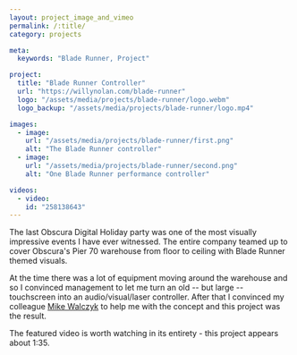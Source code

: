 ```yaml
---
layout: project_image_and_vimeo
permalink: /:title/
category: projects

meta:
  keywords: "Blade Runner, Project"

project:
  title: "Blade Runner Controller"
  url: "https://willynolan.com/blade-runner"
  logo: "/assets/media/projects/blade-runner/logo.webm"
  logo_backup: "/assets/media/projects/blade-runner/logo.mp4"

images:
  - image:
    url: "/assets/media/projects/blade-runner/first.png"
    alt: "The Blade Runner controller"
  - image:
    url: "/assets/media/projects/blade-runner/second.png"
    alt: "One Blade Runner performance controller"

videos:
  - video:
    id: "258138643"
---
```

<p>
The last Obscura Digital Holiday party was one of the most visually impressive events I have ever witnessed.  The entire 
company teamed up to cover Obscura's Pier 70 warehouse from floor to ceiling with Blade Runner themed visuals.
</p>

<p>
At the time there was a lot of equipment moving around the warehouse and so I convinced management to let me turn an old 
-- but large -- touchscreen into an audio/visual/laser controller. After that I convinced my colleague 
<a href="http://www.michaelwalczyk.com/">Mike Walczyk</a> to help me with the concept and this project was the result.
</p>

<p>
The featured video is worth watching in its entirety - this project appears about 1:35.
</p>